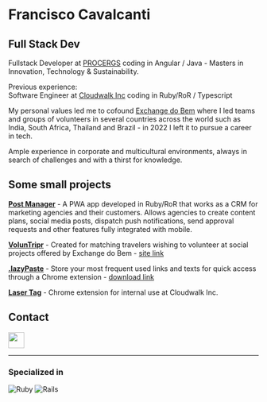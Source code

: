 Francisco Cavalcanti
=====================================

Full Stack Dev
------------------

Fullstack Developer at [PROCERGS](https://www.procergs.rs.gov.br/) coding in Angular / Java - Masters in Innovation, Technology & Sustainability.

Previous experience:  
Software Engineer at [Cloudwalk Inc](https://www.cloudwalk.io) coding in Ruby/RoR / Typescript

My personal values led me to cofound [Exchange do Bem](https://www.exchangedobem.com) where I led teams and groups of volunteers in several countries across the world such as India, South Africa, Thailand and Brazil - in 2022 I left it to pursue a career in tech. 

Ample experience in corporate and multicultural environments, always in search of challenges and with a thirst for knowledge.

Some small projects
------------------
[**Post Manager**](https://cliente.sociallaw220.com/) - A PWA app developed in Ruby/RoR that works as a CRM for marketing agencies and their customers. Allows agencies to create content plans, social media posts, dispatch push notifications, send approval requests and other features fully integrated with mobile.

[**VolunTripr**](https://github.com/ryllerpadua/triper) - Created for matching travelers wishing to volunteer at social projects offered by Exchange do Bem - [site link](https://voluntripr.com)

[**.lazyPaste**](https://github.com/frcavalcanti/.lazyPaste) - Store your most frequent used links and texts for quick access through a Chrome extension - [download link](https://chrome.google.com/webstore/detail/lazypaste-copypaste-made/lcihbddlnmagmijpdjagepbgocchbggb)

[**Laser Tag**](https://github.com/frcavalcanti/CWCSE) - Chrome extension for internal use at Cloudwalk Inc.
<br>


Contact
------------------
<p align="left"> <a href="https://www.linkedin.com/in/franciscocavalcanti" target="_blank" rel="noreferrer"><img src="https://raw.githubusercontent.com/danielcranney/readme-generator/main/public/icons/socials/linkedin.svg" width="32" height="32" /></a></p>  

------------------

### Specialized in

![Ruby](https://img.shields.io/badge/ruby-%23CC342D.svg?style=for-the-badge&logo=ruby&logoColor=white) ![Rails](https://img.shields.io/badge/rails-%23CC0000.svg?style=for-the-badge&logo=ruby-on-rails&logoColor=white)

